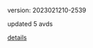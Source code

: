 version: 2023021210-2539

updated 5 avds

[details](https://github.com/0x74f917491bfa7ebfa379/ali_avd_db/blob/master/change_log/2023/02/12/10/2539.txt)